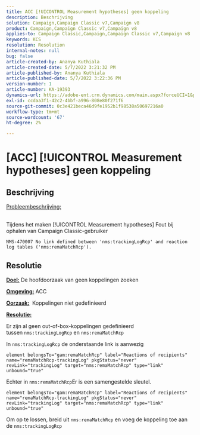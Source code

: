 ```yaml
---
title: ACC [!UICONTROL Measurement hypotheses] geen koppeling
description: Beschrijving
solution: Campaign,Campaign Classic v7,Campaign v8
product: Campaign,Campaign Classic v7,Campaign v8
applies-to: Campaign Classic,Campaign,Campaign Classic v7,Campaign v8
keywords: KCS
resolution: Resolution
internal-notes: null
bug: false
article-created-by: Ananya Kuthiala
article-created-date: 5/7/2022 3:21:32 PM
article-published-by: Ananya Kuthiala
article-published-date: 5/7/2022 3:22:36 PM
version-number: 1
article-number: KA-19393
dynamics-url: https://adobe-ent.crm.dynamics.com/main.aspx?forceUCI=1&pagetype=entityrecord&etn=knowledgearticle&id=8e906e59-19ce-ec11-a7b5-0022480a8e40
exl-id: ccdaa3f1-42c2-4bbf-a996-808e80f271f6
source-git-commit: 0c3e421beca46d9fe1952b1f98538a50697216a0
workflow-type: tm+mt
source-wordcount: '67'
ht-degree: 2%

---
```


# [ACC] [!UICONTROL Measurement hypotheses] geen koppeling

## Beschrijving

<u>Probleembeschrijving:</u>

<br>Tijdens het maken [!UICONTROL Measurement hypotheses] Fout bij ophalen van Campaign Classic-gebruiker

`NMS-470007 No link defined between 'nms:trackingLogRcp' and reaction log tables ('nms:remaMatchRcp').`

## Resolutie


<b><u>Doel:</u></b> De hoofdoorzaak van geen koppelingen zoeken

<b><u>Omgeving:</u></b> ACC

<b><u>Oorzaak:</u></b>  Koppelingen niet gedefinieerd

<b><u>Resolutie:</u></b>

Er zijn al geen out-of-box-koppelingen gedefinieerd tussen `nms:trackingLogRcp` en `nms:remaMatchRcp`

In `nms:trackingLogRcp` de onderstaande link is aanwezig

`element belongsTo="gam:remaMatchRcp" label="Reactions of recipients" name="remaMatchRcp-trackingLog" pkgStatus="never" revLink="trackingLog" target="nms:remaMatchRcp" type="link" unbound="true"`

Echter in `nms:remaMatchRcp`Er is een samengestelde sleutel.

`element belongsTo="gam:remaMatchRcp" label="Reactions of recipients" name="remaMatchRcp-trackingLog" pkgStatus="never" revLink="trackingLog" target="nms:remaMatchRcp" type="link" unbound="true"`

Om op te lossen, breid uit `nms:remaMatchRcp` en voeg de koppeling toe aan de `nms:trackingLogRcp`
